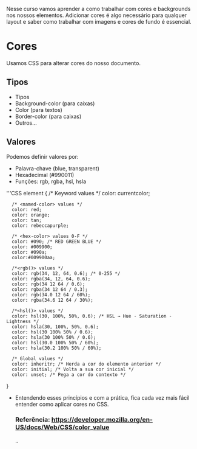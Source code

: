Nesse curso vamos aprender a como trabalhar com cores e backgrounds nos nossos elementos. Adicionar cores é algo necessário para qualquer layout e saber como trabalhar com imagens e cores de fundo é essencial.

# Cores

Usamos CSS para alterar cores do nosso documento.

## Tipos 

   * Tipos
   * Background-color (para caixas)
   * Color (para textos)
   * Border-color (para caixas)
   * Outros...

## Valores
Podemos definir valores por:

   * Palavra-chave (blue, transparent)
   * Hexadecimal (#990011)
   * Funções: rgb, rgba, hsl, hsla

   '''CSS
   element {
      /* Keyword values */
      color: currentcolor;

      /* <named-color> values */
      color: red;
      color: orange;
      color: tan;
      color: rebeccapurple;

      /* <hex-color> values 0-F */
      color: #090; /* RED GREEN BLUE */
      color: #009900;
      color: #090a;
      color:#009900aa;

      /*<rgb()> values */
      color: rgb(34, 12, 64, 0.6); /* 0-255 */
      color: rgba(34, 12, 64, 0.6);
      color: rgb(34 12 64 / 0.6);
      color: rgba(34 12 64 / 0.3);
      color: rgb(34.0 12 64 / 60%);
      color: rgba(34.6 12 64 / 30%);

      /*<hsl()> values */ 
      color: hsl(30, 100%, 50%, 0.6); /* HSL → Hue - Saturation - Lightness */
      color: hsla(30, 100%, 50%, 0.6);
      color: hsl(30 100% 50% / 0.6);
      color: hsla(30 100% 50% / 0.6);
      color: hsl(30.0 100% 50% / 60%);
      color: hsla(30.2 100% 50% / 60%);

      /* Global values */
      color: inheritr; /* Herda a cor do elemento anterior */
      color: initial; /* Volta a sua cor inicial */
      color: unset; /* Pega a cor do contexto */
   }

   * Entendendo esses princípios e com a prática, fica cada vez mais fácil entender como aplicar cores no CSS.

      ### Referência: https://developer.mozilla.org/en-US/docs/Web/CSS/color_value

      ..